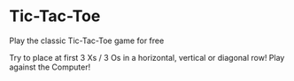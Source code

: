 # Tic-Tac-Toe
Play the classic Tic-Tac-Toe game for free

Try to place at first 3 Xs / 3 Os in a horizontal, vertical or diagonal row!
Play against the Computer!
